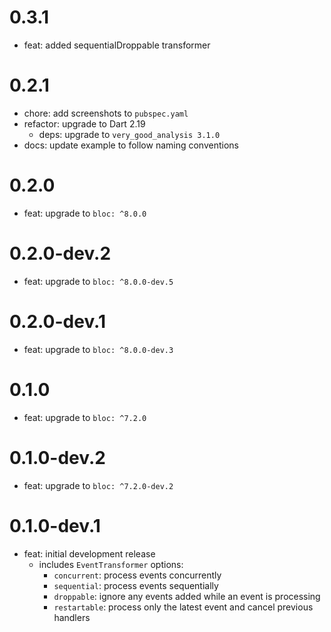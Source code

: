 # 0.3.1

- feat: added sequentialDroppable transformer
 
# 0.2.1

- chore: add screenshots to `pubspec.yaml`
- refactor: upgrade to Dart 2.19
  - deps: upgrade to `very_good_analysis 3.1.0`
- docs: update example to follow naming conventions

# 0.2.0

- feat: upgrade to `bloc: ^8.0.0`

# 0.2.0-dev.2

- feat: upgrade to `bloc: ^8.0.0-dev.5`

# 0.2.0-dev.1

- feat: upgrade to `bloc: ^8.0.0-dev.3`

# 0.1.0

- feat: upgrade to `bloc: ^7.2.0`

# 0.1.0-dev.2

- feat: upgrade to `bloc: ^7.2.0-dev.2`

# 0.1.0-dev.1

- feat: initial development release
  - includes `EventTransformer` options:
    - `concurrent`: process events concurrently
    - `sequential`: process events sequentially
    - `droppable`: ignore any events added while an event is processing
    - `restartable`: process only the latest event and cancel previous handlers
